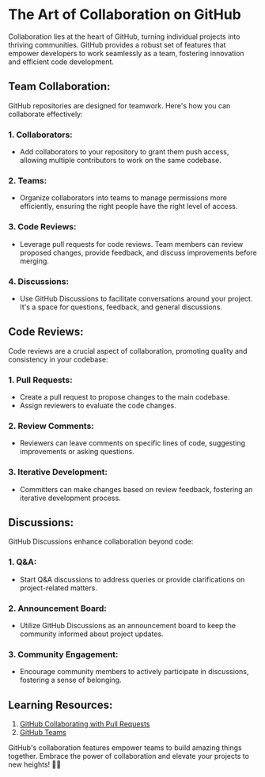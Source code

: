 # The Art of Collaboration on GitHub

Collaboration lies at the heart of GitHub, turning individual projects into thriving communities. GitHub provides a robust set of features that empower developers to work seamlessly as a team, fostering innovation and efficient code development.

## **Team Collaboration:**

GitHub repositories are designed for teamwork. Here's how you can collaborate effectively:

### **1. Collaborators:**

- Add collaborators to your repository to grant them push access, allowing multiple contributors to work on the same codebase.

### **2. Teams:**

- Organize collaborators into teams to manage permissions more efficiently, ensuring the right people have the right level of access.

### **3. Code Reviews:**

- Leverage pull requests for code reviews. Team members can review proposed changes, provide feedback, and discuss improvements before merging.

### **4. Discussions:**

- Use GitHub Discussions to facilitate conversations around your project. It's a space for questions, feedback, and general discussions.

## **Code Reviews:**

Code reviews are a crucial aspect of collaboration, promoting quality and consistency in your codebase:

### **1. Pull Requests:**

- Create a pull request to propose changes to the main codebase.
- Assign reviewers to evaluate the code changes.

### **2. Review Comments:**

- Reviewers can leave comments on specific lines of code, suggesting improvements or asking questions.

### **3. Iterative Development:**

- Committers can make changes based on review feedback, fostering an iterative development process.

## **Discussions:**

GitHub Discussions enhance collaboration beyond code:

### **1. Q&A:**

- Start Q&A discussions to address queries or provide clarifications on project-related matters.

### **2. Announcement Board:**

- Utilize GitHub Discussions as an announcement board to keep the community informed about project updates.

### **3. Community Engagement:**

- Encourage community members to actively participate in discussions, fostering a sense of belonging.

## **Learning Resources:**

1. [GitHub Collaborating with Pull Requests](https://docs.github.com/en/pull-requests/collaborating-with-pull-requests)
2. [GitHub Teams](https://docs.github.com/en/organizations/organizing-members-into-teams)

GitHub's collaboration features empower teams to build amazing things together. Embrace the power of collaboration and elevate your projects to new heights! &#128640;&#129309;
